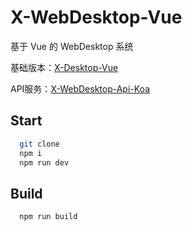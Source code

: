 # X-WebDesktop-Vue

基于 Vue 的 WebDesktop 系统

基础版本：[X-Desktop-Vue](https://github.com/OXOYO/X-Desktop-Vue)

API服务：[X-WebDesktop-Api-Koa](https://github.com/OXOYO/X-WebDesktop-Api-Koa)

## Start

```bash
  git clone
  npm i
  npm run dev
```

## Build

```bash
  npm run build
```
